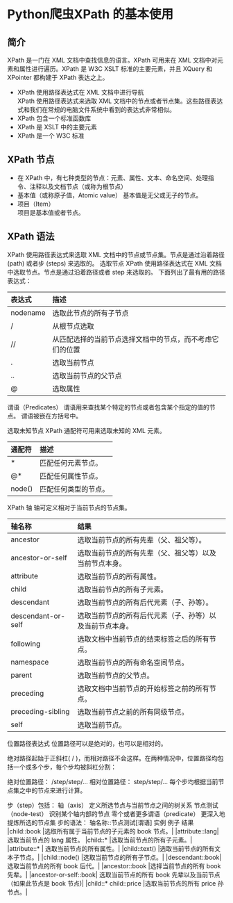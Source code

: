 # Python爬虫XPath 的基本使用
## 简介
XPath 是一门在 XML 文档中查找信息的语言。XPath 可用来在 XML 文档中对元素和属性进行遍历。XPath 是 W3C XSLT 标准的主要元素，并且 XQuery 和 XPointer 都构建于 XPath 表达之上。
- XPath 使用路径表达式在 XML 文档中进行导航  
XPath 使用路径表达式来选取 XML 文档中的节点或者节点集。这些路径表达式和我们在常规的电脑文件系统中看到的表达式非常相似。
- XPath 包含一个标准函数库
- XPath 是 XSLT 中的主要元素
- XPath 是一个 W3C 标准
## XPath 节点
- 在 XPath 中，有七种类型的节点：元素、属性、文本、命名空间、处理指令、注释以及文档节点（或称为根节点）
- 基本值（或称原子值，Atomic value）
基本值是无父或无子的节点。
- 项目（Item）  
项目是基本值或者节点。

## XPath 语法
XPath 使用路径表达式来选取 XML 文档中的节点或节点集。节点是通过沿着路径 (path) 或者步 (steps) 来选取的。
选取节点
XPath 使用路径表达式在 XML 文档中选取节点。节点是通过沿着路径或者 step 来选取的。
下面列出了最有用的路径表达式：

|表达式|	描述|
|:---|:---|
|nodename|	选取此节点的所有子节点|
|/	|从根节点选取|
|//	|从匹配选择的当前节点选择文档中的节点，而不考虑它们的位置|
|.	|选取当前节点|
|..	|选取当前节点的父节点|
|@	|选取属性|

谓语（Predicates）
谓语用来查找某个特定的节点或者包含某个指定的值的节点。
谓语被嵌在方括号中。

选取未知节点
XPath 通配符可用来选取未知的 XML 元素。

|通配符|	描述|
|:---|:---|
|*	|匹配任何元素节点。|
|@* |	匹配任何属性节点。|
|node()|	匹配任何类型的节点。|

XPath 轴
轴可定义相对于当前节点的节点集。

|轴名称	| 结果|
|:---|:---|
|ancestor	|选取当前节点的所有先辈（父、祖父等）。|
|ancestor-or-self|	选取当前节点的所有先辈（父、祖父等）以及当前节点本身。|
|attribute|	选取当前节点的所有属性。|
|child|	选取当前节点的所有子元素。|
|descendant|	选取当前节点的所有后代元素（子、孙等）。|
|descendant-or-self	|选取当前节点的所有后代元素（子、孙等）以及当前节点本身。|
|following|	选取文档中当前节点的结束标签之后的所有节点。|
|namespace|	选取当前节点的所有命名空间节点。|
|parent|	选取当前节点的父节点。|
|preceding|	选取文档中当前节点的开始标签之前的所有节点。|
|preceding-sibling|	选取当前节点之前的所有同级节点。|
|self|	选取当前节点。|

位置路径表达式
位置路径可以是绝对的，也可以是相对的。

绝对路径起始于正斜杠( / )，而相对路径不会这样。在两种情况中，位置路径均包括一个或多个步，每个步均被斜杠分割：

绝对位置路径：
/step/step/...
相对位置路径：
step/step/...
每个步均根据当前节点集之中的节点来进行计算。

步（step）包括：
轴（axis）
定义所选节点与当前节点之间的树关系
节点测试（node-test）
识别某个轴内部的节点
零个或者更多谓语（predicate）
更深入地提炼所选的节点集
步的语法：
轴名称::节点测试[谓语]
实例
例子	结果
|child::book	|选取所有属于当前节点的子元素的 book 节点。|
|attribute::lang|	选取当前节点的 lang 属性。 
|child::*	|选取当前节点的所有子元素。|
|attribute::* |	选取当前节点的所有属性。|
|child::text()	|选取当前节点的所有文本子节点。|
|child::node()	|选取当前节点的所有子节点。|
|descendant::book|	选取当前节点的所有 book 后代。|
|ancestor::book	|选择当前节点的所有 book 先辈。|
|ancestor-or-self::book|	选取当前节点的所有 book 先辈以及当前节点（如果此节点是 book 节点)|
|child::* child::price	|选取当前节点的所有 price 孙节点。| 

